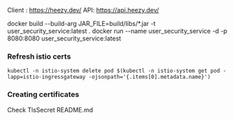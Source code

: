 Client : https://heezy.dev/
API: https://api.heezy.dev/

docker build --build-arg JAR_FILE=build/libs/\*.jar -t user_security_service:latest .
docker run --name user_security_service -d -p 8080:8080 user_security_service:latest


### Refresh istio certs
`kubectl -n istio-system delete pod $(kubectl -n istio-system get pod -lapp=istio-ingressgateway -ojsonpath='{.items[0].metadata.name}')`


### Creating certificates
Check TlsSecret README.md

